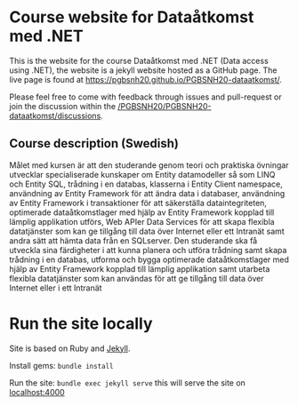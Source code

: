 # Course website for Dataåtkomst med .NET

This is the website for the course Dataåtkomst med .NET (Data access using .NET), the website is a jekyll website hosted as a GitHub page. The live page is found at <https://pgbsnh20.github.io/PGBSNH20-dataatkomst/>.

Please feel free to come with feedback through issues and pull-request or join the discussion within the [/PGBSNH20/PGBSNH20-dataatkomst/discussions](discussions).

## Course description (Swedish)
Målet med kursen är att den studerande genom teori och praktiska övningar utvecklar specialiserade kunskaper om Entity datamodeller så som LINQ och Entity SQL, trådning i en databas, klasserna i Entity Client namespace, användning av Entity Framework för att ändra data i databaser, användning av Entity Framework i transaktioner för att säkerställa dataintegriteten, optimerade dataåtkomstlager med hjälp av Entity Framework kopplad till lämplig applikation utförs, Web APIer Data Services för att skapa flexibla datatjänster som kan ge tillgång till data över Internet eller ett Intranät samt andra sätt att hämta data från en SQLserver. Den studerande ska få utveckla sina färdigheter i att kunna planera och utföra trådning samt skapa trådning i en databas, utforma och bygga optimerade dataåtkomstlager med hjälp av Entity Framework kopplad till lämplig applikation samt utarbeta flexibla datatjänster som kan användas för att ge tillgång till data över Internet eller i ett Intranät

# Run the site locally
Site is based on Ruby and [Jekyll](https://jekyllrb.com).

Install gems: `bundle install`

Run the site: `bundle exec jekyll serve` this will serve the site on [localhost:4000](http://localhost:4000/)
